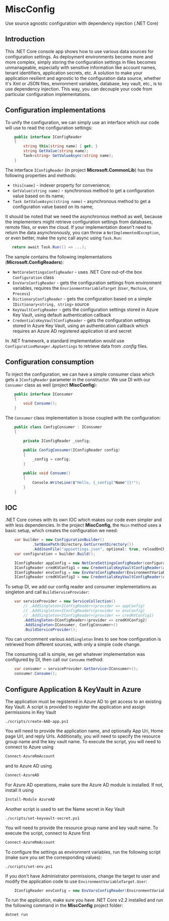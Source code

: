 # MiscConfig
Use source agnostic configuration with dependency injection (.NET Core)

## Introduction
This .NET Core console app shows how to use various data sources for configuration settings.
As deployment environments become more and more complex, simply storing the configuration settings in files becomes unmanageable, especially with sensitive information like account names, tenant identifiers, application secrets, etc.
A solution to make your application resilient and agnostic to the configuration data source, whether it's Xml or JSON files, environment variables, database, key vault, etc., is to use dependency injection. This way, you can decouple your code from particular configuration implementations.

## Configuration implementations
To unify the configuration, we can simply use an interface which our code will use to read the configuration settings:

``` C#
    public interface IConfigReader
    {
        string this[string name] { get; }
        string GetValue(string name);
        Task<string> GetValueAsync(string name);
    }
```

The interface <code>IConfigReader</code> (in project **Microsoft.CommonLib**) has the following properties and methods:
 - <code>this[name]</code> - indexer property for convenience;
 - <code>GetValue(string name)</code> - synchronous method to get a configuration value based on its name;
 - <code>Task<string> GetValueAsync(string name)</code> - asynchronous method to get a configuration value based on its name;

 It should be noted that we need the asynchronous method as well, because the implementers might retrieve configuration settings from databases, remote files, or even the cloud.
 If your implementation doesn't need to return the data asynchronously, you can throw a <code>NotImplementedException</code>, or even better, make the sync call async using <code>Task.Run</code>:
 ``` C#
    return await Task.Run(() => ...);
 ```

 The sample contains the following implementations (**Microsoft.ConfigReaders**):
  - <code>NetCoreSettingsConfigReader</code> - uses .NET Core out-of-the box <code>Configuration</code> class
  - <code>EnvVarsConfigReader</code> - gets the configuration settings from environment variables, requires the <code>EnvrionmentVariableTarget</code> (<code>User</code>, <code>Machine</code>, or <code>Process</code>)
  - <code>DictionaryConfigReader</code> - gets the configuration based on a simple <code>IDictionary<string, string></code> source
  - <code>KeyVaultConfigReader</code> - gets the configuration settings stored in Azure Key Vault, using default authentication callback
  - <code>CredentialsKeyVaultConfigReader</code> - gets the configuration settings stored in Azure Key Vault, using an authentication callback which requires an Azure AD registered application id and secret

  In .NET framework, a standard implementation would use <code>ConfigurationManager.AppSettings</code> to retrieve data from *.config* files.

## Configuration consumption
To inject the configuration, we can have a simple consumer class which gets a <code>IConfigReader</code> parameter in the  constructor. We use DI with our <code>Consumer</code> class as well (project **MiscConfig**):

``` C#
    public interface IConsumer
    {
        void Consume();
    }
```
The <code>Consumer</code> class implementation is loose coupled with the configuration:

``` C#
    public class ConfigConsumer : IConsumer
    {

        private IConfigReader _config;

        public ConfigConsumer(IConfigReader config)
        {
            _config = config;
        }

        public void Consume()
        {
            Console.WriteLine($"Hello, {_config["Name"]}!");
        }
    }
```

## IOC
.NET Core comes with its own IOC which makes our code even simpler and with less dependencies.
In the project **MiscConfig**, the <code>Main</code> method uses a basic setup, which creates the configuration we need:

``` C#
    var builder = new ConfigurationBuilder()
            .SetBasePath(Directory.GetCurrentDirectory())
            .AddJsonFile("appsettings.json", optional: true, reloadOnChange: true);
    var configuration = builder.Build();

    IConfigReader appConfig = new NetCoreSettingsConfigReader(configuration);
    IConfigReader credKVConfig1 = new CredentialsKeyVaultConfigReader(appConfig);
    IConfigReader envConfig = new EnvVarsConfigReader(EnvironmentVariableTarget.Machine);
    IConfigReader credKVConfig2 = new CredentialsKeyVaultConfigReader(envConfig);
```

To setup DI, we add our config reader and consumer implementations as singleton and call <code>BuildServiceProvider</code>:

``` C#
    var serviceProvider = new ServiceCollection()
        // .AddSingleton<IConfigReader>(provider => appConfig)
        // .AddSingleton<IConfigReader>(provider => envConfig)
        // .AddSingleton<IConfigReader>(provider => credKVConfig1)
        .AddSingleton<IConfigReader>(provider => credKVConfig2)
        .AddSingleton<IConsumer, ConfigConsumer>()
        .BuildServiceProvider();
```
You can uncomment various <code>AddSingleton</code> lines to see how configuration is retrieved from different sources, with only a simple code change.

The consuming call is simple, we get whatever implementation was configured by DI, then call our <code>Consume</code> method:

``` C#
    var consumer = serviceProvider.GetService<IConsumer>();
    consumer.Consume();
```

## Configure Application & KeyVault in Azure

The application must be registered in Azure AD to get access to an existing Key Vault.
A script is provided to register the application and assign permissions in Key Vault

```
./scripts/create-AAD-app.ps1
```
You will need to provide the application name, and optionally App Uri, Home page Url, and reply Urls.
Additionally, you will need to specify the resource group name and the key vault name.
To execute the script, you will need to connect to Azure using

``` PowerShell
Connect-AzureRmAccount
```

and to Azure AD using

``` PowerShell
Connect-AzureAD
```

For Azure AD operations, make sure the Azure AD module is installed. If not, install it using

``` PowerShell
Install-Module AzureAD
```

Another script is used to set the Name secret in Key Vault

```
./scripts/set-keyvault-secret.ps1
```
You will need to provide the resource group name and key vault name.
To execute the script, connect to Azure first

``` PowerShell
Connect-AzureRmAccount
```

To configure the settings as environment variables, run the following script (make sure you set the corresponding values):

```
./scripts/set-env.ps1
```

If you don't have Administrator permissions, change the target to user and modify the application code to use <code>EnvironmentVariableTarget.User</code>:
``` C#
    IConfigReader envConfig = new EnvVarsConfigReader(EnvironmentVariableTarget.Machine);
```

To run the application, make sure you have .NET Core v2.2 installed and run the following command in the **MiscConfig** project folder:

```
dotnet run
```